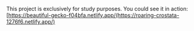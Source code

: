This project is exclusively for study purposes. You could see it in action: [https://beautiful-gecko-f04bfa.netlify.app/(https://roaring-crostata-1276f6.netlify.app/)
